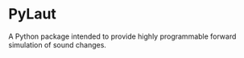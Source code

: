 PyLaut
======

A Python package intended to provide highly programmable forward simulation of sound changes.
